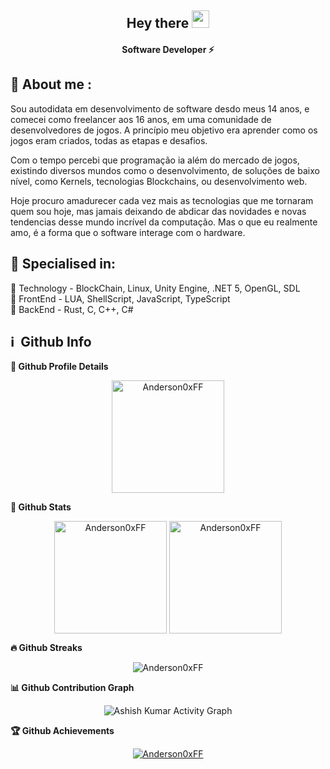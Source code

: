 <h2 align="center">
  Hey there <img src="https://media.giphy.com/media/hvRJCLFzcasrR4ia7z/giphy.gif" width="28"> 
</h2>

<h4 align='center'>
  Software Developer ⚡
</h4>

## 🧑 About me :

<p>
Sou autodidata em desenvolvimento de software desdo meus 14 anos, e comecei como freelancer aos 16 anos,
em uma comunidade de desenvolvedores de jogos. A princípio meu objetivo era aprender como os jogos eram criados, todas as etapas e desafios. </p>
Com o tempo percebi que programação ia além do mercado de jogos, existindo diversos mundos como o desenvolvimento,
de soluções de baixo nível, como Kernels, tecnologias Blockchains, ou desenvolvimento web. </p> Hoje procuro amadurecer 
cada vez mais as tecnologias que me tornaram quem sou hoje, mas jamais deixando de abdicar das novidades e novas tendencias desse mundo incrível da computação. Mas o que eu realmente amo, é a forma que o software interage com o hardware.
</p>

<h2>🥇 Specialised in:</h2>
<p> 🔸 Technology - BlockChain, Linux, Unity Engine, .NET 5, OpenGL, SDL
<br>🔸 FrontEnd - LUA, ShellScript, JavaScript, TypeScript
<br>🔸 BackEnd - Rust, C, C++, C#
<p>

<h2>ℹ️ &nbsp;Github Info</h2>
	
  <summary><b>🔎 Github Profile Details</b></summary>
<p align="center"><img height="180em" src="https://github-profile-summary-cards.vercel.app/api/cards/profile-details?username=Anderson0xFF&theme=github_dark" alt="Anderson0xFF" align = "center"/></p>

  <summary><b> 🔭 Github Stats</b></summary>
<p align="center"><img height="180em" src="https://github-readme-stats.vercel.app/api?username=Anderson0xFF&hide_border=true&count_private=true&show_icons=true&theme=radical" alt="Anderson0xFF" align = "center"/>
<img height="180em" src="https://github-readme-stats.vercel.app/api/top-langs?username=Anderson0xFF&show_icons=true&locale=en&layout=compact&hide_border=true&theme=radical" alt="Anderson0xFF" align = "center"/></p>

 <summary><b>🔥 Github Streaks</b></summary>
<p align="center"><img src="https://github-readme-streak-stats.herokuapp.com/?user=Anderson0xFF&theme=black-ice&hide_border=true&stroke=0000&background=0D1117&ring=e05397&fire=e05397&currStreakLabel=e05397" alt="Anderson0xFF" /></p>

<summary><b>📊 Github Contribution Graph</b></summary>
<p align="center"<a href="#"><img alt="Ashish Kumar Activity Graph" src="https://activity-graph.herokuapp.com/graph?username=Anderson0xFF&bg_color=0D1117&color=e05397&line=e05397&point=FFFFFF&hide_border=true&" /></a></p>
<!-- </details>
<details>    -->
 <summary><b>🏆 Github Achievements</b></summary>
<p align="center"> <a href="https://github.com/Anderson0xFF"><img src="https://github-profile-trophy.vercel.app/?username=Anderson0xFF&margin-w=5&theme=radical" alt="Anderson0xFF" /></a> </p>
<br>
